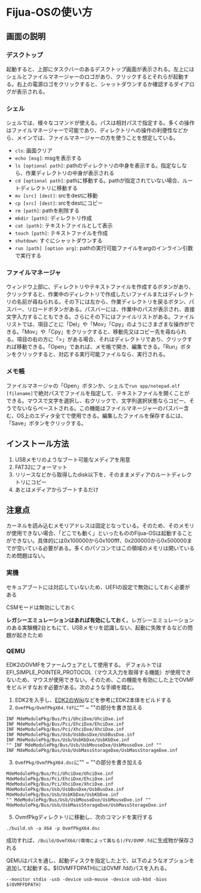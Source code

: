 # Fijua-OSの使い方

## 画面の説明
### デスクトップ
起動すると、上部にタスクバーのあるデスクトップ画面が表示される。左上にはシェルとファイルマネージャーのロゴがあり、クリックするとそれらが起動する。右上の電源ロゴをクリックすると、シャットダウンするか確認するダイアログが表示される。

### シェル
シェルでは、様々なコマンドが使える。パスは相対パスで指定する。多くの操作はファイルマネージャーで可能であり、ディレクトリへの操作の利便性などから、メインでは、ファイルマネージャーの方を使うことを想定している。
- `cls`: 画面クリア
- `echo [msg]`: msgを表示する
- `ls [optional path]`: pathのディレクトリの中身を表示する。指定なしなら、作業ディレクトリの中身が表示される
- `cd [optional path]`: pathに移動する。pathが指定されていない場合、ルートディレクトリに移動する
- `mv [src] [dest]`: srcをdestに移動
- `cp [src] [dest]`: srcをdestにコピー
- `rm [path]`: pathを削除する
- `mkdir [path]`: ディレクトリ作成
- `cat [path]`: テキストファイルとして表示
- `touch [path]`: テキストファイルを作成
- `shutdown`: すぐにシャットダウンする
- `run [path] [option arg]`: pathの実行可能ファイルをargのインライン引数で実行する

### ファイルマネージャ
ウィンドウ上部に、ディレクトリやテキストファイルを作成するボタンがあり、クリックすると、作業中のディレクトリで作成したいファイルまたはディレクトリの名前が尋ねられる。その下には左から、作業ディレクトリを戻るボタン、パスバー、リロードボタンがある。パスバーには、作業中のパスが表示され、直接文字入力することもできる。さらにその下にはファイルリストがある。ファイルリストでは、項目ごとに「Del」や「Mov」「Cpy」のようにさまざまな操作ができる。「Mov」や「Cpy」をクリックすると、移動先又はコピー先を尋ねられる。項目の右の方に「>」がある場合、それはディレクトリであり、クリックすれば移動できる。「Open」であれば、メモ帳で開き、編集できる。「Run」ボタンをクリックすると、対応する実行可能ファイルなら、実行される。

### メモ帳
ファイルマネージャの「Open」ボタンか、シェルで`run app/notepad.elf [filename]`で絶対パスでファイルを指定して、テキストファイルを開くことができる。マウスで文字を選択し、右クリックで、文字列選択状態ならコピー、そうでないならペーストされる。この機能はファイルマネージャーのパスバー含む、OS上のエディタ全てで使用できる。編集したファイルを保存するには、「Save」ボタンをクリックする。

## インストール方法
1. USBメモリのようなブート可能なメディアを用意  
2. FAT32にフォーマット  
3. リリースなどから取得したdisk以下を、そのままメディアのルートディレクトリにコピー  
4. あとはメディアからブートするだけ  

## 注意点
カーネルを読み込むメモリアドレスは固定となっている。そのため、そのメモリが使用できない場合、「どこでも動く」といったもののFijua-OSは起動することができない。具体的には0x100000から0x100fff、0x200000から0x500000までが空いている必要がある。多くのパソコンではこの領域のメモリは開いているため問題はない。
### 実機
セキュアブートには対応していないため、UEFIの設定で無効にしておく必要がある  

CSMモードは無効にしておく  

**レガシーエミュレーションはあれば有効にしておく**。レガシーエミュレーションのある実験機2台ともにて、USBメモリを認識しない、起動に失敗するなどの問題が起きたため  


### QEMU
EDK2のOVMFをファームウェアとして使用する。
デフォルトではEFI_SIMPLE_POINTER_PROTOCOL（マウス入力を取得する機能）が使用できないため、マウスが使用できない。そのため、この機能を有効にした上でOVMFをビルドすなおす必要がある。次のような手順を踏む。  
1. EDK2を入手し、[EDK2のWiki](https://github.com/tianocore/tianocore.github.io/wiki/Getting-Started-with-EDK-II)などを参考にEDK2本体をビルドする
2. `OvmfPkg/OvmfPkgX64.fdf`に"" ~ ""の部分を書き加える
```
INF MdeModulePkg/Bus/Pci/UhciDxe/UhciDxe.inf
INF MdeModulePkg/Bus/Pci/EhciDxe/EhciDxe.inf
INF MdeModulePkg/Bus/Pci/XhciDxe/XhciDxe.inf
INF MdeModulePkg/Bus/Usb/UsbBusDxe/UsbBusDxe.inf
INF MdeModulePkg/Bus/Usb/UsbKbDxe/UsbKbDxe.inf
"" INF MdeModulePkg/Bus/Usb/UsbMouseDxe/UsbMouseDxe.inf ""
INF MdeModulePkg/Bus/Usb/UsbMassStorageDxe/UsbMassStorageDxe.inf
```

3. `OvmfPkg/OvmfPkgX64.dsc`に"" ~ ""の部分を書き加える
```
MdeModulePkg/Bus/Pci/UhciDxe/UhciDxe.inf
MdeModulePkg/Bus/Pci/EhciDxe/EhciDxe.inf
MdeModulePkg/Bus/Pci/XhciDxe/XhciDxe.inf
MdeModulePkg/Bus/Usb/UsbBusDxe/UsbBusDxe.inf
MdeModulePkg/Bus/Usb/UsbKbDxe/UsbKbDxe.inf
"" MdeModulePkg/Bus/Usb/UsbMouseDxe/UsbMouseDxe.inf ""
MdeModulePkg/Bus/Usb/UsbMassStorageDxe/UsbMassStorageDxe.inf
```

5. OvmfPkgディレクトリに移動し、次のコマンドを実行する
```
./build.sh -a X64 -p OvmfPkgX64.dsc
```

成功すれば、`/Build/OvmfX64/(環境によって異なる)/FV/OVMF.fd`に生成物が保存される

QEMUはパスを通し、起動ディスクを指定した上で、以下のようなオプションを追加して起動する。$(OVMFFDPATH)にはOVMF.fdのパスを入れる。  
```
--monitor stdio -usb -device usb-mouse -device usb-kbd -bios $(OVMFFDPATH)
```
